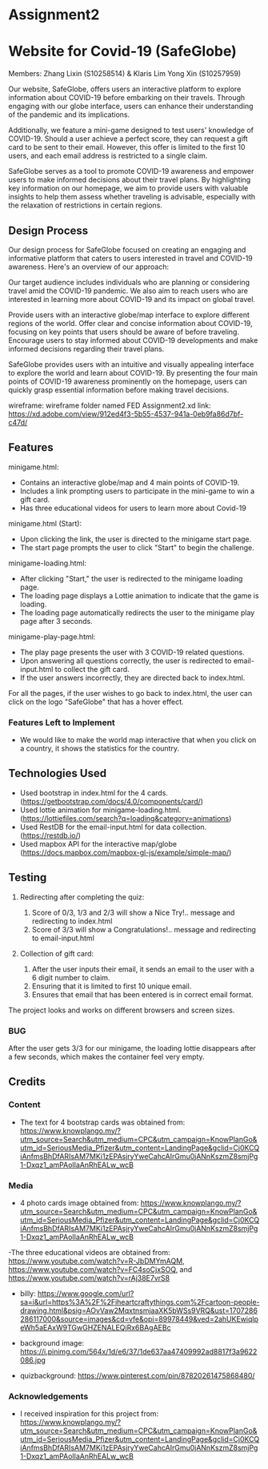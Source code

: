 # Assignment2
# Website for Covid-19 (SafeGlobe)

Members: Zhang Lixin (S10258514) & Klaris Lim Yong Xin (S10257959)

Our website, SafeGlobe, offers users an interactive platform to explore information about COVID-19 before embarking on their travels. Through engaging with our globe interface, users can enhance their understanding of the pandemic and its implications.

Additionally, we feature a mini-game designed to test users' knowledge of COVID-19. Should a user achieve a perfect score, they can request a gift card to be sent to their email. However, this offer is limited to the first 10 users, and each email address is restricted to a single claim.

SafeGlobe serves as a tool to promote COVID-19 awareness and empower users to make informed decisions about their travel plans. By highlighting key information on our homepage, we aim to provide users with valuable insights to help them assess whether traveling is advisable, especially with the relaxation of restrictions in certain regions.


## Design Process

Our design process for SafeGlobe focused on creating an engaging and informative platform that caters to users interested in travel and COVID-19 awareness. Here's an overview of our approach:

Our target audience includes individuals who are planning or considering travel amid the COVID-19 pandemic. We also aim to reach users who are interested in learning more about COVID-19 and its impact on global travel.

Provide users with an interactive globe/map interface to explore different regions of the world. Offer clear and concise information about COVID-19, focusing on key points that users should be aware of before traveling. Encourage users to stay informed about COVID-19 developments and make informed decisions regarding their travel plans.

SafeGlobe provides users with an intuitive and visually appealing interface to explore the world and learn about COVID-19. By presenting the four main points of COVID-19 awareness prominently on the homepage, users can quickly grasp essential information before making travel decisions.

wireframe: wireframe folder named FED Assignment2.xd
link: https://xd.adobe.com/view/912ed4f3-5b55-4537-941a-0eb9fa86d7bf-c47d/


## Features

minigame.html:
- Contains an interactive globe/map and 4 main points of COVID-19.
- Includes a link prompting users to participate in the mini-game to win a gift card.
- Has three educational videos for users to learn more about Covid-19

minigame.html (Start):
- Upon clicking the link, the user is directed to the minigame start page.
- The start page prompts the user to click "Start" to begin the challenge.

minigame-loading.html:
- After clicking "Start," the user is redirected to the minigame loading page.
- The loading page displays a Lottie animation to indicate that the game is loading.
- The loading page automatically redirects the user to the minigame play page after 3 seconds.

minigame-play-page.html:
- The play page presents the user with 3 COVID-19 related questions.
- Upon answering all questions correctly, the user is redirected to email-input.html to collect the gift card.
- If the user answers incorrectly, they are directed back to index.html.

For all the pages, if the user wishes to go back to index.html, the user can click on the logo "SafeGlobe" that has a hover effect.

### Features Left to Implement
- We would like to make the world map interactive that when you click on a country, it shows the statistics for the country.


## Technologies Used
- Used bootstrap in index.html for the 4 cards. (https://getbootstrap.com/docs/4.0/components/card/)
- Used lottie animation for minigame-loading.html. (https://lottiefiles.com/search?q=loading&category=animations)
- Used RestDB for the email-input.html for data collection. (https://restdb.io/)
- Used mapbox API for the interactive map/globe (https://docs.mapbox.com/mapbox-gl-js/example/simple-map/) 


## Testing
1. Redirecting after completing the quiz:
    1. Score of 0/3, 1/3 and 2/3 will show a Nice Try!.. message and redirecting to index.html
    2. Score of 3/3 will show a Congratulations!.. message and redirecting to email-input.html

2. Collection of gift card:
    1. After the user inputs their email, it sends an email to the user with a 6 digit number to claim.
    2. Ensuring that it is limited to first 10 unique email.
    3. Ensures that email that has been entered is in correct email format.
   
The project looks and works on different browsers and screen sizes.

### BUG
After the user gets 3/3 for our minigame, the loading lottie disappears after a few seconds, which makes the container feel very empty.

## Credits

### Content
- The text for 4 bootstrap cards was obtained from: https://www.knowplango.my/?utm_source=Search&utm_medium=CPC&utm_campaign=KnowPlanGo&utm_id=SeriousMedia_Pfizer&utm_content=LandingPage&gclid=Cj0KCQiAnfmsBhDfARIsAM7MKi1zEPAsjryYweCahcAIrGmu0jANnKszmZ8smjPg1-Dxqz1_amPAolIaAnRhEALw_wcB


### Media
- 4 photo cards image obtained from: https://www.knowplango.my/?utm_source=Search&utm_medium=CPC&utm_campaign=KnowPlanGo&utm_id=SeriousMedia_Pfizer&utm_content=LandingPage&gclid=Cj0KCQiAnfmsBhDfARIsAM7MKi1zEPAsjryYweCahcAIrGmu0jANnKszmZ8smjPg1-Dxqz1_amPAolIaAnRhEALw_wcB

-The three educational videos are obtained from: https://www.youtube.com/watch?v=R-JbDMYmAQM, https://www.youtube.com/watch?v=FC4soCjxSOQ, and https://www.youtube.com/watch?v=rAj38E7vrS8

- billy: https://www.google.com/url?sa=i&url=https%3A%2F%2Fiheartcraftythings.com%2Fcartoon-people-drawing.html&psig=AOvVaw2MqxtnsmjaaXK5bWSs9VRQ&ust=1707286286117000&source=images&cd=vfe&opi=89978449&ved=2ahUKEwiqlpeWh5aEAxW9TGwGHZENALEQjRx6BAgAEBc

- background image: https://i.pinimg.com/564x/1d/e6/37/1de637aa47409992ad8817f3a9622086.jpg

- quizbackground: https://www.pinterest.com/pin/87820261475868480/
  
  
### Acknowledgements

- I received inspiration for this project from: https://www.knowplango.my/?utm_source=Search&utm_medium=CPC&utm_campaign=KnowPlanGo&utm_id=SeriousMedia_Pfizer&utm_content=LandingPage&gclid=Cj0KCQiAnfmsBhDfARIsAM7MKi1zEPAsjryYweCahcAIrGmu0jANnKszmZ8smjPg1-Dxqz1_amPAolIaAnRhEALw_wcB
